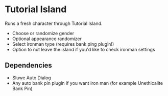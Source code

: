 # Tutorial Island

Runs a fresh character through Tutorial Island.

* Choose or randomize gender
* Optional appearance randomizer
* Select ironman type (requires bank ping plugin!)
* Option to not leave the island if you'd like to check ironman settings

## Dependencies

* Sluwe Auto Dialog
* Any auto bank pin plugin if you want iron man (for example Unethicalite Bank Pin)
